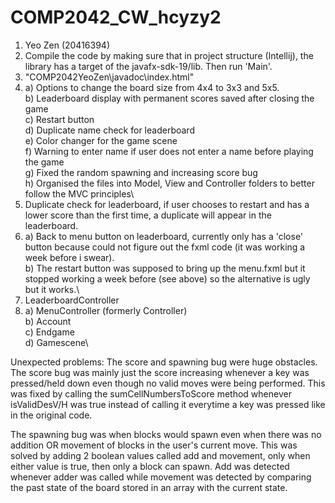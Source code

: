 # COMP2042_CW_hcyzy2
1. Yeo Zen (20416394)
2. Compile the code by making sure that in project structure (Intellij), the library has a target of the javafx-sdk-19/lib. Then run 'Main'.
3. "COMP2042YeoZen\javadoc\index.html"
4. a) Options to change the board size from 4x4 to 3x3 and 5x5.\
   b) Leaderboard display with permanent scores saved after closing the game\
   c) Restart button\
   d) Duplicate name check for leaderboard\
   e) Color changer for the game scene\
   f) Warning to enter name if user does not enter a name before playing the game\
   g) Fixed the random spawning and increasing score bug\
   h) Organised the files into Model, View and Controller folders to better follow the MVC principles\
5. Duplicate check for leaderboard, if user chooses to restart and has a lower score than the first time, a duplicate will appear in the leaderboard.
6. a) Back to menu button on leaderboard, currently only has a 'close' button because could not
      figure out the fxml code (it was working a week before i swear).\
   b) The restart button was supposed to bring up the menu.fxml but it stopped working a week before (see above) so the alternative is ugly but it works.\
7. LeaderboardController
8. a) MenuController (formerly Controller)\
   b) Account\
   c) Endgame\
   d) Gamescene\
   
Unexpected problems:
The score and spawning bug were huge obstacles. The score bug was mainly just the score increasing whenever a key was pressed/held down even though no valid moves 
were being performed. This was fixed by calling the sumCellNumbersToScore method whenever isValidDesV/H was true instead of calling it everytime a key was pressed 
like in the original code.

The spawning bug was when blocks would spawn even when there was no addition OR movement of blocks in the user's current move. This was solved by adding 2 boolean 
values called add and movement, only when either value is true, then only a block can spawn. Add was detected whenever adder was called while movement was detected 
by comparing the past state of the board stored in an array with the current state. 

